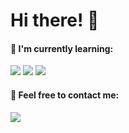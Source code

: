 <h1>Hi there! 👋</h1>

<h4>📃 I'm currently learning: </h4>
<div display=flex flex-direction=row gap=20px>
  <img src="https://img.shields.io/badge/python-3670A0?style=for-the-badge&logo=python&logoColor=ffdd54">
  <img src="https://img.shields.io/badge/javascript-%23323330.svg?style=for-the-badge&logo=javascript&logoColor=%23F7DF1E">
  <img src="https://img.shields.io/badge/java-%23ED8B00.svg?style=for-the-badge&logo=openjdk&logoColor=white">
</div>
<h4>🔭 Feel free to contact me: </h4>
<a href="https://t.me/ReshNF" target="_blank"><img src="https://img.shields.io/badge/Telegram-%40ReshNF-purple"></a>

